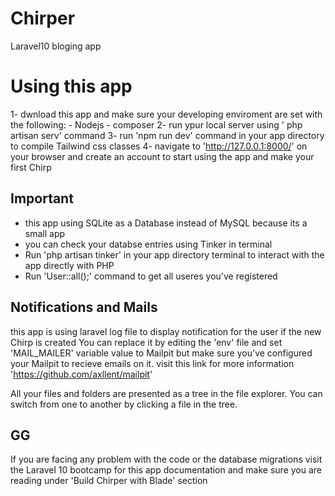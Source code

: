 # Chirper

 Laravel10 bloging app


# Using this app

1- dwnload this app and make sure your developing enviroment are set with the following:
	 - Nodejs
	 - composer
2-  run ypur local server using ' php artisan serv' command
3- run 'npm run dev' command in your app directory to compile Tailwind css classes
4-  navigate to 'http://127.0.0.1:8000/' on your browser and create an account to start using the app and make your first Chirp

## Important
- this app using SQLite as a Database instead of MySQL because its a small app
- you can check your databse entries using Tinker in terminal
- Run 'php artisan tinker' in your app directory terminal to interact with the app directly with PHP
- Run 'User::all();' command to get all useres you've registered 

## Notifications and Mails
this app is using laravel log file to display notification for the user if the new Chirp is created
     You can replace it by editing the 'env' file and set 'MAIL_MAILER' variable value to Mailpit but make sure you've configured your Mailpit
     to recieve emails on it. visit this link for more information 'https://github.com/axllent/mailpit'

All your files and folders are presented as a tree in the file explorer. You can switch from one to another by clicking a file in the tree.

## GG
If you are facing any problem with the code or the database migrations visit the Laravel 10 bootcamp for this app documentation 
 and make sure you are reading under 'Build Chirper with Blade' section
